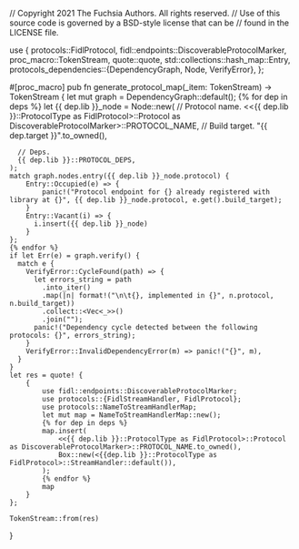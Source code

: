 // Copyright 2021 The Fuchsia Authors. All rights reserved.
// Use of this source code is governed by a BSD-style license that can be
// found in the LICENSE file.

use {
    protocols::FidlProtocol,
    fidl::endpoints::DiscoverableProtocolMarker,
    proc_macro::TokenStream,
    quote::quote,
    std::collections::hash_map::Entry,
    protocols_dependencies::{DependencyGraph, Node, VerifyError},
};

#[proc_macro]
pub fn generate_protocol_map(_item: TokenStream) -> TokenStream {
    let mut graph = DependencyGraph::default();
    {% for dep in deps %}
    let {{ dep.lib }}_node = Node::new(
      // Protocol name.
      <<{{ dep.lib }}::ProtocolType as FidlProtocol>::Protocol as DiscoverableProtocolMarker>::PROTOCOL_NAME,
      // Build target.
      "{{ dep.target }}".to_owned(),

      // Deps.
      {{ dep.lib }}::PROTOCOL_DEPS,
    );
    match graph.nodes.entry({{ dep.lib }}_node.protocol) {
        Entry::Occupied(e) => {
            panic!("Protocol endpoint for {} already registered with library at {}", {{ dep.lib }}_node.protocol, e.get().build_target);
        }
        Entry::Vacant(i) => {
          i.insert({{ dep.lib }}_node)
        }
    };
    {% endfor %}
    if let Err(e) = graph.verify() {
      match e {
        VerifyError::CycleFound(path) => {
          let errors_string = path
            .into_iter()
            .map(|n| format!("\n\t{}, implemented in {}", n.protocol, n.build_target))
            .collect::<Vec<_>>()
            .join("");
          panic!("Dependency cycle detected between the following protocols: {}", errors_string);
        }
        VerifyError::InvalidDependencyError(m) => panic!("{}", m),
      }
    }
    let res = quote! {
        {
            use fidl::endpoints::DiscoverableProtocolMarker;
            use protocols::{FidlStreamHandler, FidlProtocol};
            use protocols::NameToStreamHandlerMap;
            let mut map = NameToStreamHandlerMap::new();
            {% for dep in deps %}
            map.insert(
                <<{{ dep.lib }}::ProtocolType as FidlProtocol>::Protocol as DiscoverableProtocolMarker>::PROTOCOL_NAME.to_owned(),
                Box::new(<{{dep.lib }}::ProtocolType as FidlProtocol>::StreamHandler::default()),
            );
            {% endfor %}
            map
        }
    };

    TokenStream::from(res)
}
